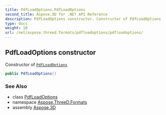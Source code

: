 ```yaml
---
title: PdfLoadOptions.PdfLoadOptions
second_title: Aspose.3D for .NET API Reference
description: PdfLoadOptions constructor. Constructor of PdfLoadOptions
type: docs
weight: 10
url: /net/aspose.threed.formats/pdfloadoptions/pdfloadoptions/
---
```

## PdfLoadOptions constructor

Constructor of [`PdfLoadOptions`](../)

```csharp
public PdfLoadOptions()
```

### See Also

* class [PdfLoadOptions](../)
* namespace [Aspose.ThreeD.Formats](../../../aspose.threed.formats/)
* assembly [Aspose.3D](../../../)


